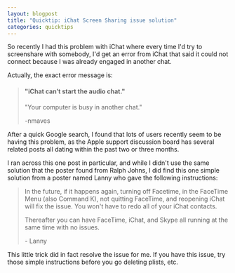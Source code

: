 ```yaml
---
layout: blogpost
title: "Quicktip: iChat Screen Sharing issue solution"
categories: quicktips
---
```


<p>So recently I had this problem with iChat where every time I'd try to screenshare with somebody, I'd get an error from iChat that said it could not connect because I was already engaged in another chat.</p>

<p>Actually, the exact error message is:</p>

<blockquote cite="https://discussions.apple.com/thread/3256197">
<h4>"iChat can’t start the audio chat."</h4>
<p>"Your computer is busy in another chat."</p>
<footer>-nmaves</p>
</blockquote>

<p>After a quick Google search, I found that lots of users recently seem to be having this problem, as the Apple support discussion board has several related posts all dating within the past two or three months.</p>

<p>I ran across this one post in particular, and while I didn't use the same solution that the poster found from Ralph Johns, I did find this one simple solution from a poster named Lanny who gave the following instructions:</p>

<blockquote cite="https://discussions.apple.com/message/15907901#15907901">
<p>In the future, if it happens again, turning off Facetime, in the FaceTime Menu (also Command K), not quitting FaceTime, and reopening iChat will fix the issue. You won't have to redo all of your iChat contacts.</p>

<p>Thereafter you can have FaceTime, iChat, and Skype all running at the same time with no issues.</p>
<footer>- Lanny</footer>
</blockquote>

<p>This little trick did in fact resolve the issue for me. If you have this issue, try those simple instructions before you go deleting plists, etc.</p>
